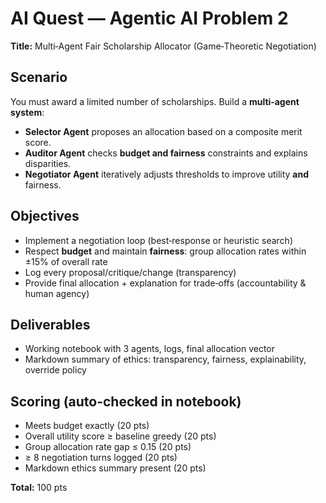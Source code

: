 
# AI Quest — Agentic AI Problem 2  
**Title:** Multi‑Agent Fair Scholarship Allocator (Game‑Theoretic Negotiation)

## Scenario
You must award a limited number of scholarships. Build a **multi‑agent system**:
- **Selector Agent** proposes an allocation based on a composite merit score.
- **Auditor Agent** checks **budget and fairness** constraints and explains disparities.
- **Negotiator Agent** iteratively adjusts thresholds to improve utility **and** fairness.

## Objectives
- Implement a negotiation loop (best‑response or heuristic search)
- Respect **budget** and maintain **fairness**: group allocation rates within ±15% of overall rate
- Log every proposal/critique/change (transparency)
- Provide final allocation + explanation for trade‑offs (accountability & human agency)

## Deliverables
- Working notebook with 3 agents, logs, final allocation vector
- Markdown summary of ethics: transparency, fairness, explainability, override policy

## Scoring (auto-checked in notebook)
- Meets budget exactly (20 pts)
- Overall utility score ≥ baseline greedy (20 pts)
- Group allocation rate gap ≤ 0.15 (20 pts)
- ≥ 8 negotiation turns logged (20 pts)
- Markdown ethics summary present (20 pts)

**Total:** 100 pts
